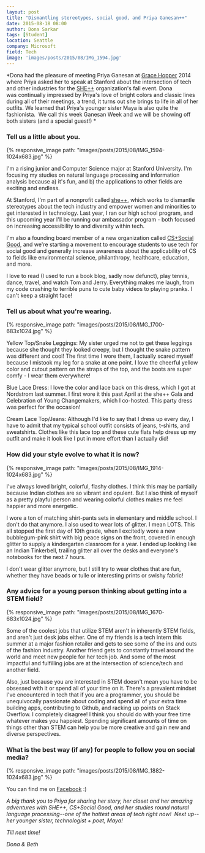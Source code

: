 ```yaml
---
layout: post
title: "Dismantling stereotypes, social good, and Priya Ganesan++"
date: 2015-08-18 08:00
author: Dona Sarkar
tags: [Student]
location: Seattle
company: Microsoft
field: Tech
image: 'images/posts/2015/08/IMG_1594.jpg'
---
```


*Dona had the pleasure of meeting Priya Ganesan at [Grace Hopper](http://gracehopper.org/) 2014 where Priya asked her to speak at Stanford about the intersection of tech and other industries for the [SHE++](http://www.sheplusplus.org/) organization's fall event. Dona was continually impressed by Priya's love of bright colors and classic lines during all of their meetings, a trend, it turns out she brings to life in all of her outfits. We learned that Priya's younger sister Maya is also quite the fashionista.  We call this week Ganesan Week and we will be showing off both sisters (and a special guest!) *

### Tell us a little about you.

{% responsive_image path: "images/posts/2015/08/IMG_1594-1024x683.jpg" %}

I'm a rising junior and Computer Science major at Stanford University. I'm focusing my studies on natural language processing and information analysis because a) it's fun, and b) the applications to other fields are exciting and endless.

At Stanford, I'm part of a nonprofit called [she++](http://www.sheplusplus.org/), which works to dismantle stereotypes about the tech industry and empower women and minorities to get interested in technology. Last year, I ran our high school program, and this upcoming year I'll be running our ambassador program - both focused on increasing accessibility to and diversity within tech.

I'm also a founding board member of a new organization called [CS+Social Good](http://www.cs4good.org/), and we're starting a movement to encourage students to use tech for social good and generally increase awareness about the applicability of CS to fields like environmental science, philanthropy, healthcare, education, and more.

I love to read (I used to run a book blog, sadly now defunct), play tennis, dance, travel, and watch Tom and Jerry. Everything makes me laugh, from my code crashing to terrible puns to cute baby videos to playing pranks. I can't keep a straight face!

### Tell us about what you're wearing.

{% responsive_image path: "images/posts/2015/08/IMG_1700-683x1024.jpg" %}

Yellow Top/Snake Leggings: My sister urged me not to get these leggings because she thought they looked creepy, but I thought the snake pattern was different and cool! The first time I wore them, I actually scared myself because I mistook my leg for a snake at one point. I love the cheerful yellow color and cutout pattern on the straps of the top, and the boots are super comfy - I wear them everywhere!

Blue Lace Dress: I love the color and lace back on this dress, which I got at Nordstrom last summer. I first wore it this past April at the she++ Gala and Celebration of Young Changemakers, which I co-hosted. This party dress was perfect for the occasion!

Cream Lace Top/Jeans: Although I'd like to say that I dress up every day, I have to admit that my typical school outfit consists of jeans, t-shirts, and sweatshirts. Clothes like this lace top and these cute flats help dress up my outfit and make it look like I put in more effort than I actually did!

### How did your style evolve to what it is now?

{% responsive_image path: "images/posts/2015/08/IMG_1914-1024x683.jpg" %}

I've always loved bright, colorful, flashy clothes. I think this may be partially because Indian clothes are so vibrant and opulent. But I also think of myself as a pretty playful person and wearing colorful clothes makes me feel happier and more energetic.

I wore a ton of matching shirt-pants sets in elementary and middle school. I don't do that anymore. I also used to wear lots of glitter. I mean LOTS. This all stopped the first day of 10th grade, when I excitedly wore a new bubblegum-pink shirt with big peace signs on the front, covered in enough glitter to supply a kindergarten classroom for a year. I ended up looking like an Indian Tinkerbell, trailing glitter all over the desks and everyone's notebooks for the next 7 hours.

I don't wear glitter anymore, but I still try to wear clothes that are fun, whether they have beads or tulle or interesting prints or swishy fabric!

### Any advice for a young person thinking about getting into a STEM field?

{% responsive_image path: "images/posts/2015/08/IMG_1670-683x1024.jpg" %}

Some of the coolest jobs that utilize STEM aren't in inherently STEM fields, and aren't just desk jobs either. One of my friends is a tech intern this summer at a major fashion retailer and gets to see some of the ins and outs of the fashion industry. Another friend gets to constantly travel around the world and meet new people for her tech job. And some of the most impactful and fulfilling jobs are at the intersection of science/tech and another field.

Also, just because you are interested in STEM doesn't mean you have to be obsessed with it or spend all of your time on it. There's a prevalent mindset I've encountered in tech that if you are a programmer, you should be unequivocally passionate about coding and spend all of your extra time building apps, contributing to Github, and racking up points on Stack Overflow. I completely disagree! I think you should do with your free time whatever makes you happiest. Spending significant amounts of time on things other than STEM can help you be more creative and gain new and diverse perspectives.

### What is the best way (if any) for people to follow you on social media?

{% responsive_image path: "images/posts/2015/08/IMG_1882-1024x683.jpg" %}

You can find me on [Facebook](http://facebook.com/priyagan) :)

*A big thank you to Priya for sharing her story, her closet and her amazing adventures with SHE++, CS+Social Good, and her studies round natural language processing--one of the hottest areas of tech right now!  Next up--her younger sister, technologist + poet, Maya!*

*Till next time!*

*Dona & Beth*
